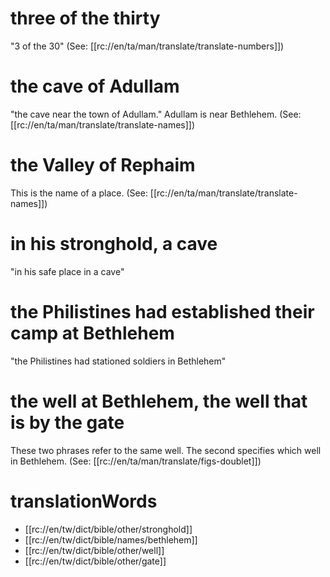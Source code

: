 # three of the thirty

"3 of the 30" (See: [[rc://en/ta/man/translate/translate-numbers]])

# the cave of Adullam

"the cave near the town of Adullam." Adullam is near Bethlehem. (See: [[rc://en/ta/man/translate/translate-names]])

# the Valley of Rephaim

This is the name of a place. (See: [[rc://en/ta/man/translate/translate-names]])

# in his stronghold, a cave

"in his safe place in a cave"

# the Philistines had established their camp at Bethlehem

"the Philistines had stationed soldiers in Bethlehem"

# the well at Bethlehem, the well that is by the gate

These two phrases refer to the same well. The second specifies which well in Bethlehem. (See: [[rc://en/ta/man/translate/figs-doublet]])

# translationWords

* [[rc://en/tw/dict/bible/other/stronghold]]
* [[rc://en/tw/dict/bible/names/bethlehem]]
* [[rc://en/tw/dict/bible/other/well]]
* [[rc://en/tw/dict/bible/other/gate]]